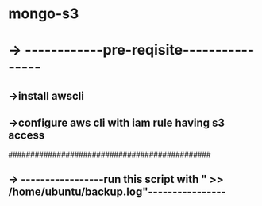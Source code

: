 # mongo-s3

# -> ------------pre-reqisite----------------
## ->install awscli
## ->configure aws cli with iam rule having s3 access


##############################################
## -> -----------------run this script with " >> /home/ubuntu/backup.log"----------------
